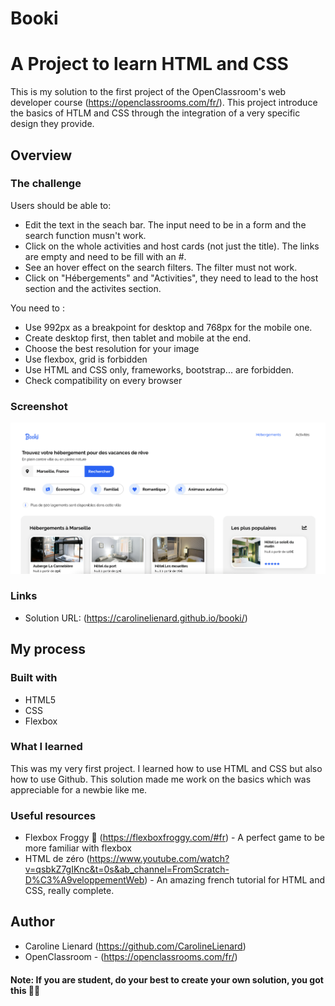 # Booki
# A Project to learn HTML and CSS

This is my solution to the first project of the OpenClassroom's web developer course (https://openclassrooms.com/fr/). 
This project introduce the basics of HTLM and CSS through the integration of a very specific design they provide.

## Overview

### The challenge

Users should be able to:

- Edit the text in the seach bar. The input need to be in a form and the search function musn't work.
- Click on the whole activities and host cards (not just the title). The links are empty and need to be fill with an #.
- See an hover effect on the search filters. The filter must not work.
- Click on "Hébergements" and "Activities", they need to lead to the host section and the activites section.

You need to : 
- Use 992px as a breakpoint for desktop and 768px for the mobile one.
- Create desktop first, then tablet and mobile at the end.
- Choose the best resolution for your image
- Use flexbox, grid is forbidden
- Use HTML and CSS only, frameworks, bootstrap... are forbidden.
- Check compatibility on every browser

### Screenshot

![](./project.png)


### Links

- Solution URL: (https://carolinelienard.github.io/booki/)

## My process

### Built with

- HTML5
- CSS 
- Flexbox

### What I learned

This was my very first project. I learned how to use HTML and CSS but also how to use Github. This solution made me work on the basics which was appreciable for a newbie like me.


### Useful resources

- Flexbox Froggy 🐸 (https://flexboxfroggy.com/#fr) - A perfect game to be more familiar with flexbox
- HTML de zéro (https://www.youtube.com/watch?v=qsbkZ7gIKnc&t=0s&ab_channel=FromScratch-D%C3%A9veloppementWeb) - An amazing french tutorial for HTML and CSS, really complete.


## Author

- Caroline Lienard (https://github.com/CarolineLienard)
- OpenClassroom - (https://openclassrooms.com/fr/)

#### Note: If you are student, do your best to create your own solution, you got this 👍🏻
